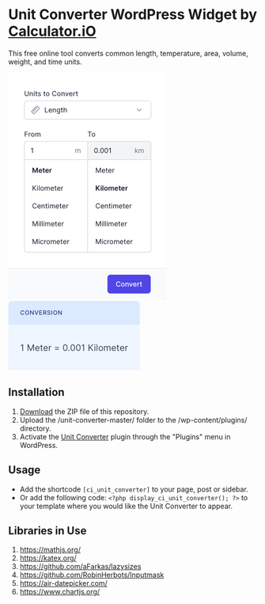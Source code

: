 # Unit Converter WordPress Widget by [Calculator.iO](https://www.calculator.io/ "Calculator.iO Homepage")

This free online tool converts common length, temperature, area, volume, weight, and time units.

![Unit Converter Input Form](/assets/images/screenshot-1.png "Unit Converter Input Form")
![Unit Converter Calculation Results](/assets/images/screenshot-2.png "Unit Converter Calculation Results")

## Installation

1. [Download](https://github.com/pub-calculator-io/age-calculator/archive/refs/heads/master.zip) the ZIP file of this repository.
2. Upload the /unit-converter-master/ folder to the /wp-content/plugins/ directory.
3. Activate the [Unit Converter](https://www.calculator.io/unit-converter/ "Unit Converter Homepage") plugin through the "Plugins" menu in WordPress.

## Usage
* Add the shortcode `[ci_unit_converter]` to your page, post or sidebar.
* Or add the following code: `<?php display_ci_unit_converter(); ?>` to your template where you would like the Unit Converter to appear.

## Libraries in Use
1. https://mathjs.org/
2. https://katex.org/
3. https://github.com/aFarkas/lazysizes
4. https://github.com/RobinHerbots/Inputmask
5. https://air-datepicker.com/
6. https://www.chartjs.org/
